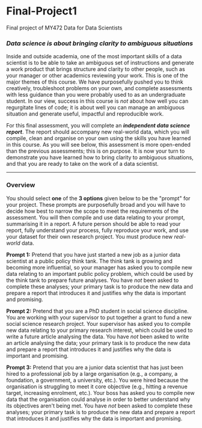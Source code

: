 # Final-Project1
Final project of MY472 Data for Data Scientists
### _Data science is about bringing clarity to ambiguous situations_

Inside and outside academia, one of the most important skills of a data scientist is to be able to take an ambiguous set of instructions and generate a work product that brings structure and clarity to other people, such as your manager or other academics reviewing your work. This is one of the major themes of this course. We have purposefully pushed you to think creatively, troubleshoot problems on your own, and complete assessments with less guidance than you were probably used to as an undergraduate student. In our view, success in this course is _not_ about how well you can regurgitate lines of code; it is about well you can manage an ambiguous situation and generate useful, impactful and reproducible work.

For this final assessment, you will complete an **_independent data science report_**. The report should accompany new real-world data, which you will compile, clean and organise on your own using the skills you have learned in this course. As you will see below, this assessment is more open-ended than the previous assessments; this is on purpose. It is now your turn to demonstrate you have learned how to bring clarity to ambiguous situations, and that you are ready to take on the work of a data scientist. 

---

### Overview

You should select **one** of the **3 options** given below to be the "prompt" for your project. These prompts are purposefully broad and you will have to decide how best to narrow the scope to meet the requirements of the assessment. You will then compile and use data relating to your prompt, summarising it in a report. A future person should be able to read your report, fully understand your process, fully reproduce your work, and use your dataset for their own research project. You must produce new _real-world_ data.

**Prompt 1:** Pretend that you have just started a new job as a junior data scientist at a public policy think tank. The think tank is growing and becoming more influential, so your manager has asked you to compile new data relating to an important public policy problem, which could be used by the think tank to prepare future analyses. You have _not_ been asked to complete these analyses; your primary task is to produce the new data and prepare a report that introduces it and justifies why the data is important and promising.
 
**Prompt 2:** Pretend that you are a PhD student in social science discipline. You are working with your supervisor to put together a grant to fund a new social science research project. Your supervisor has asked you to compile new data relating to your primary research interest, which could be used to write a future article analysing the data. You have _not_ been asked to write an article analysing the data; your primary task is to produce the new data and prepare a report that introduces it and justifies why the data is important and promising.

**Prompt 3:** Pretend that you are a junior data scientist that has just been hired to a professional job by a large organisation (e.g., a company, a foundation, a government, a university, etc.). You were hired because the organisation is struggling to meet it core objective (e.g., hitting a revenue target, increasing enrolment, etc.). Your boss has asked you to compile new data that the organisation could analyse in order to better understand why its objectives aren't being met. You have _not_ been asked to complete these analyses; your primary task is to produce the new data and prepare a report that introduces it and justifies why the data is important and promising.

